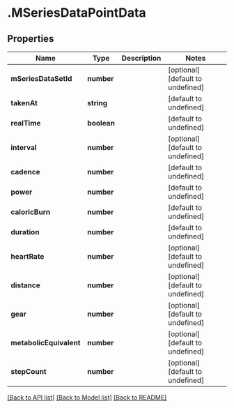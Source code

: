 # .MSeriesDataPointData

## Properties

Name | Type | Description | Notes
------------ | ------------- | ------------- | -------------
**mSeriesDataSetId** | **number** |  | [optional] [default to undefined]
**takenAt** | **string** |  | [default to undefined]
**realTime** | **boolean** |  | [default to undefined]
**interval** | **number** |  | [optional] [default to undefined]
**cadence** | **number** |  | [default to undefined]
**power** | **number** |  | [default to undefined]
**caloricBurn** | **number** |  | [default to undefined]
**duration** | **number** |  | [default to undefined]
**heartRate** | **number** |  | [optional] [default to undefined]
**distance** | **number** |  | [optional] [default to undefined]
**gear** | **number** |  | [optional] [default to undefined]
**metabolicEquivalent** | **number** |  | [optional] [default to undefined]
**stepCount** | **number** |  | [optional] [default to undefined]


[[Back to API list]](../README.md#documentation-for-api-endpoints) [[Back to Model list]](../README.md#documentation-for-models) [[Back to README]](../README.md)
